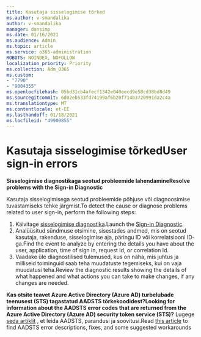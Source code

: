 ```yaml
---
title: Kasutaja sisselogimise tõrked
ms.author: v-smandalika
author: v-smandalika
manager: dansimp
ms.date: 01/16/2021
ms.audience: Admin
ms.topic: article
ms.service: o365-administration
ROBOTS: NOINDEX, NOFOLLOW
localization_priority: Priority
ms.collection: Adm_O365
ms.custom:
- "7790"
- "9004355"
ms.openlocfilehash: 05bd31cb4afecf1342e040eecd9e58cd38bd8d49
ms.sourcegitcommit: 6d02eb533fd74199af6b20f714b3720991da2c4a
ms.translationtype: MT
ms.contentlocale: et-EE
ms.lasthandoff: 01/18/2021
ms.locfileid: "49900855"
---
```

# <a name="user-sign-in-errors"></a><span data-ttu-id="b1c4e-102">Kasutaja sisselogimise tõrked</span><span class="sxs-lookup"><span data-stu-id="b1c4e-102">User sign-in errors</span></span>

<span data-ttu-id="b1c4e-103">**Sisselogimise diagnostikaga seotud probleemide lahendamine**</span><span class="sxs-lookup"><span data-stu-id="b1c4e-103">**Resolve problems with the Sign-in Diagnostic**</span></span>

<span data-ttu-id="b1c4e-104">Kasutaja sisselogimisega seotud probleemide põhjuse või diagnoosimise tuvastamiseks tehke järgmist.</span><span class="sxs-lookup"><span data-stu-id="b1c4e-104">To detect the cause or diagnose problems related to user sign-in, perform the following steps:</span></span>

1. <span data-ttu-id="b1c4e-105">Käivitage [sisselogimise diagnostika](https://ms.portal.azure.com/#blade/Microsoft_AAD_IAM/ActiveDirectoryMenuBlade/diagnose/symptomId/ms_aad_dxp_signin_caDiagnoseAndSolveSummarySymptom).</span><span class="sxs-lookup"><span data-stu-id="b1c4e-105">Launch the [Sign-in Diagnostic](https://ms.portal.azure.com/#blade/Microsoft_AAD_IAM/ActiveDirectoryMenuBlade/diagnose/symptomId/ms_aad_dxp_signin_caDiagnoseAndSolveSummarySymptom).</span></span>
2. <span data-ttu-id="b1c4e-106">Analüüsitud sündmuse otsimine, sisestades andmed, mis on seotud kasutaja, rakenduse, sisselogimise aja, päringu ID või korrelatsiooni ID-ga.</span><span class="sxs-lookup"><span data-stu-id="b1c4e-106">Find the event to analyze by entering the details you have about the user, application, time of sign in, request Id, or correlation Id.</span></span>
3. <span data-ttu-id="b1c4e-107">Vaadake üle diagnostilised tulemused, kus on näha, mis juhtus ja milliseid toiminguid saab teha muudatuste tegemiseks, kui on vaja muudatusi teha.</span><span class="sxs-lookup"><span data-stu-id="b1c4e-107">Review the diagnostic results showing the details of what happened and what actions you can take to make changes, if any changes are needed.</span></span>

<span data-ttu-id="b1c4e-108">**Kas otsite teavet Azure Active Directory (Azure AD) turbelubade teenusest (STS) tagastatud AADSTS tõrkekoodidest?**</span><span class="sxs-lookup"><span data-stu-id="b1c4e-108">**Looking for information about the AADSTS error codes that are returned from the Azure Active Directory (Azure AD) security token service (STS)?**</span></span> <span data-ttu-id="b1c4e-109">Lugege [seda artiklit](https://docs.microsoft.com/azure/active-directory/develop/reference-aadsts-error-codes) , et leida AADSTS, parandusi ja soovitusi.</span><span class="sxs-lookup"><span data-stu-id="b1c4e-109">Read [this article](https://docs.microsoft.com/azure/active-directory/develop/reference-aadsts-error-codes) to find AADSTS error descriptions, fixes, and some suggested workarounds</span></span>